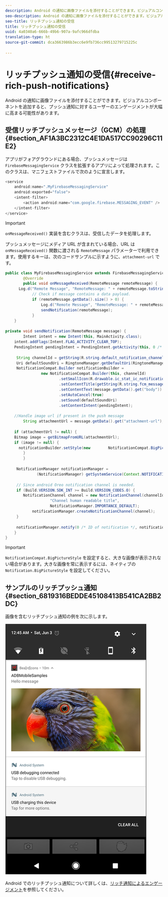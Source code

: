 ```yaml
---
description: Android の通知に画像ファイルを添付することができます。ビジュアルコンポーネントを追加すると、プッシュ通知に対するユーザーのエンゲージメントが大幅に高まる可能性があります。
seo-description: Android の通知に画像ファイルを添付することができます。ビジュアルコンポーネントを追加すると、プッシュ通知に対するユーザーのエンゲージメントが大幅に高まる可能性があります。
seo-title: リッチプッシュ通知の受信
title: リッチプッシュ通知の受信
uuid: 4a0340a6-666b-49b6-907a-9afc966dfdba
translation-type: ht
source-git-commit: dca3663986b3ecc6e9fb736cc99513279715225c

---
```



# リッチプッシュ通知の受信{#receive-rich-push-notifications}

Android の通知に画像ファイルを添付することができます。ビジュアルコンポーネントを追加すると、プッシュ通知に対するユーザーのエンゲージメントが大幅に高まる可能性があります。

## 受信リッチプッシュメッセージ（GCM）の処理{#section_AF1A3BC2312C4E1DA517CC90296C11E2}

アプリがフォアグラウンドにある場合、プッシュメッセージは `FirebaseMessagingService` クラスを拡張するアプリによって処理されます。このクラスは、マニフェストファイルで次のように宣言します。

```java
<service
    android:name=".MyFirebaseMessagingService"
    android:exported="false">
    <intent-filter>
        <action android:name="com.google.firebase.MESSAGING_EVENT" />
    </intent-filter>
</service>
```

>[!IMPORTANT]
>
>`onMessageReceived()` 実装を含むクラスは、受信したデータを処理します。

プッシュメッセージにメディア URL が含まれている場合、URL は `onMessageReceived()` 関数に渡される `RemoteMessage` パラメーターで利用できます。使用するキーは、次のコードサンプルに示すように、`attachment-url` です。

```java
public class MyFirebaseMessagingService extends FirebaseMessagingService {
        @Override
        public void onMessageReceived(RemoteMessage remoteMessage) {
      Log.d("Remote Message", "RemoteMessage: " + remoteMessage.toString());
            // Check if message contains a data payload.
            if (remoteMessage.getData().size() > 0) {
                Log.d("Remote Message", "RemoteMessage: " + remoteMessage.getData());
                sendNotification(remoteMessage);
            }
    }
 
private void sendNotification(RemoteMessage message) {
        Intent intent = new Intent(this, MainActivity.class);
    intent.addFlags(Intent.FLAG_ACTIVITY_CLEAR_TOP);
    PendingIntent pendingIntent = PendingIntent.getActivity(this, 0 /* Request code */, intent, PendingIntent.FLAG_ONE_SHOT);

     String channelId = getString(R.string.default_notification_channel_id);
     Uri defaultSoundUri = RingtoneManager.getDefaultUri(RingtoneManager.TYPE_NOTIFICATION);
     NotificationCompat.Builder notificationBuilder =
                new NotificationCompat.Builder(this, channelId)
                        .setSmallIcon(R.drawable.ic_stat_ic_notification)
                        .setContentTitle(getString(R.string.fcm_message))
                        .setContentText(message.getData().get("body"))
                        .setAutoCancel(true)
                        .setSound(defaultSoundUri)
                        .setContentIntent(pendingIntent);
  
    //Handle image url if present in the push message 
        String attachmentUrl = message.getData().get("attachment-url");
  
    if (attachmentUrl != null) { 
    Bitmap image = getBitmapFromURL(attachmentUrl); 
    if (image != null) { 
      notificationBuilder.setStyle(new        NotificationCompat.BigPictureStyle().bigPicture(image)); 
        } 
        } 

     NotificationManager notificationManager =
              (NotificationManager) getSystemService(Context.NOTIFICATION_SERVICE);

     // Since android Oreo notification channel is needed.
     if (Build.VERSION.SDK_INT >= Build.VERSION_CODES.O) {
        NotificationChannel channel = new NotificationChannel(channelId,
                    "Channel human readable title",
                    NotificationManager.IMPORTANCE_DEFAULT);
            notificationManager.createNotificationChannel(channel);
     }

     notificationManager.notify(0 /* ID of notification */, notificationBuilder.build());
    }
}
```

>[!IMPORTANT]
>
>`NotificationCompat.BigPictureStyle` を設定すると、大きな画像が表示されない場合があります。大きな画像を常に表示するには、ネイティブの `Notification.BigPictureStyle` を設定してください。

## サンプルのリッチプッシュ通知 {#section_6819316BEDDE45108413B541CA2BB2DC}

画像を含むリッチプッシュ通知の例を次に示します。

![](assets/rich-push-notification_example.png)

Android でのリッチプッシュ通知について詳しくは、[リッチ通知によるエンゲージメント](https://developer.android.com/distribute/best-practices/engage/rich-notifications.html)を参照してください。
